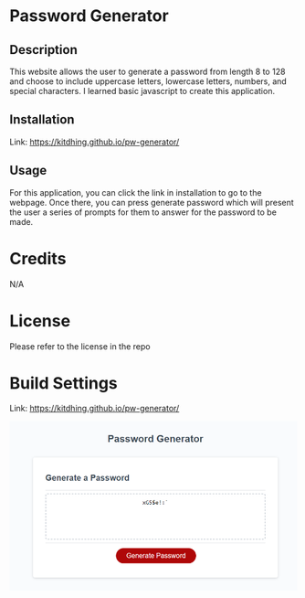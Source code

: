 # Password Generator

## Description
This website allows the user to generate a password from length 8 to 128 and choose to include uppercase letters, lowercase letters, numbers, and special characters. I learned basic javascript to create this application.

## Installation
Link: https://kitdhing.github.io/pw-generator/

## Usage
For this application, you can click the link in installation to go to the webpage. Once there, you can press generate password which will present the user a series of prompts for them to answer for the password to be made.

# Credits
N/A

# License 
Please refer to the license in the repo

# Build Settings
Link: https://kitdhing.github.io/pw-generator/

![image](pw.png)